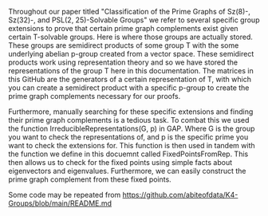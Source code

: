 Throughout our paper titled "Classification of the Prime Graphs of Sz(8)-, Sz(32)-, and PSL(2, 25)-Solvable Groups" we refer to several specific group extensions to prove that certain prime graph complements exist given certain T-solvable groups. Here is where those groups are actually stored. These groups are semidirect products of some group T with the some underlying abelian p-group created from a vector space. These semidirect products work using representation theory and so we have stored the representations of the group T here in this documentation. The matrices in this GitHub are the generators of a certain representation of T, with which you can create a semidirect product with a specific p-group to create the prime graph complements necessary for our proofs.

Furthermore, manually searching for these specific extensions and finding their prime graph complements is a tedious task. To combat this we used the function IrreducibleRepresentations(G, p) in GAP. Where G is the group you want to check the representations of, and p is the specific prime you want to check the extensions for. This function is then used in tandem with the function we define in this docuemnt called FixedPointsFromRep. This then allows us to check for the fixed points using simple facts about eigenvectors and eigenvalues. Furthermore, we can easily construct the prime graph complement from these fixed points. 

Some code may be repeated from https://github.com/abiteofdata/K4-Groups/blob/main/README.md 
